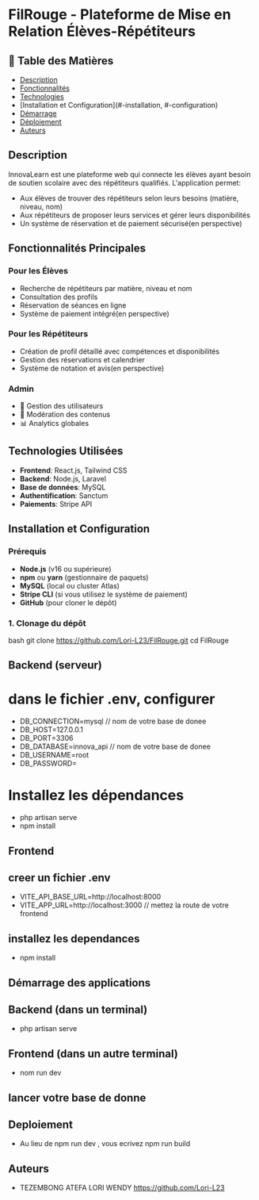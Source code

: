 # FilRouge - Plateforme de Mise en Relation Élèves-Répétiteurs

## 📌 Table des Matières

- [Description](#-description)
- [Fonctionnalités](#-fonctionnalités)
- [Technologies](#-technologies)
- [Installation et Configuration](#-installation, #-configuration)
- [Démarrage](#-démarrage)
- [Déploiement](#-déploiement)
- [Auteurs](#-auteurs)

## Description

InnovaLearn est une plateforme web qui connecte les élèves ayant besoin de soutien scolaire avec des répétiteurs qualifiés. L'application permet:

- Aux élèves de trouver des répétiteurs selon leurs besoins (matière, niveau, nom)
- Aux répétiteurs de proposer leurs services et gérer leurs disponibilités
- Un système de réservation et de paiement sécurisé(en perspective)

## Fonctionnalités Principales

### Pour les Élèves

- Recherche de répétiteurs par matière, niveau et nom
- Consultation des profils
- Réservation de séances en ligne
- Système de paiement intégré(en perspective)

### Pour les Répétiteurs

- Création de profil détaillé avec compétences et disponibilités
- Gestion des réservations et calendrier
- Système de notation et avis(en perspective)

### Admin

- 👥 Gestion des utilisateurs
- 📝 Modération des contenus
- 📊 Analytics globales

## Technologies Utilisées

- **Frontend**: React.js, Tailwind CSS
- **Backend**: Node.js, Laravel
- **Base de données**: MySQL
- **Authentification**: Sanctum
- **Paiements**: Stripe API

## Installation et Configuration

### Prérequis

- **Node.js** (v16 ou supérieure)
- **npm** ou **yarn** (gestionnaire de paquets)
- **MySQL** (local ou cluster Atlas)
- **Stripe CLI** (si vous utilisez le système de paiement)
- **GitHub** (pour cloner le dépôt)

### 1. Clonage du dépôt

bash
git clone https://github.com/Lori-L23/FilRouge.git
cd FilRouge

## Backend (serveur)

# dans le fichier .env, configurer

- DB_CONNECTION=mysql // nom de votre base de donee
- DB_HOST=127.0.0.1
- DB_PORT=3306
- DB_DATABASE=innova_api // nom de votre base de donee
- DB_USERNAME=root
- DB_PASSWORD=

# Installez les dépendances

- php artisan serve
- npm install

## Frontend

## creer un fichier .env

- VITE_API_BASE_URL=http://localhost:8000
- VITE_APP_URL=http://localhost:3000 // mettez la route de votre frontend

## installez les dependances

- npm install

## Démarrage des applications

## Backend (dans un terminal)

- php artisan serve

## Frontend (dans un autre terminal)

- nom run dev

## lancer votre base de donne

## Deploiement

- Au lieu de npm run dev , vous ecrivez npm run build

## Auteurs

- TEZEMBONG ATEFA LORI WENDY https://github.com/Lori-L23
